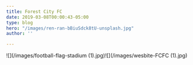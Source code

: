 ```yaml
---
title: Forest City FC
date: 2019-03-08T00:00:43-05:00
type: blog
hero: "/images/ren-ran-bBiuSdck8tU-unsplash.jpg"
author: ''

---
```

![](/images/football-flag-stadium (1).jpg)![](/images/wesbite-FCFC (1).jpg)